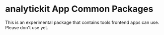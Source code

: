 # analytickit App Common Packages

This is an experimental package that contains tools frontend apps can use. Please don't use yet.
